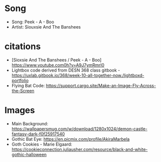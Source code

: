# Song
* Song: Peek - A - Boo
* Artist: Siouxsie And The Banshees

# citations

* [Sioxsie And The Banshees / Peek - A - Boo] https://www.youtube.com0h?v=A9J7ymRmrl0
* Lightbox code derived from DESN 368 class gitbook - https://uxlab.gitbook.io/368/week-10-all-together-now./lightboxd-portfolio
* Flying Bat Code: https://support.cargo.site/Make-an-Image-Fly-Across-the-Screen

# Images
* Main Background: https://wallpapersmug.com/w/download/1280x1024/demon-castle-fantasy-dark-f0f25917540
* Gothic Bat Eye: https://en.picmix.com/profile/AkiraMarbela
* Goth Cookies - Marie Elgaard: https://cookieconnection.juliausher.com/resource/black-and-white-gothic-halloween